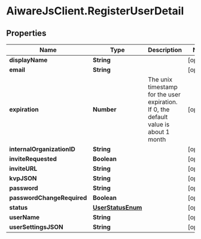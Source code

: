 # AiwareJsClient.RegisterUserDetail

## Properties

Name | Type | Description | Notes
------------ | ------------- | ------------- | -------------
**displayName** | **String** |  | [optional] 
**email** | **String** |  | [optional] 
**expiration** | **Number** | The unix timestamp for the user expiration. If 0, the default value is about 1 month | [optional] 
**internalOrganizationID** | **String** |  | [optional] 
**inviteRequested** | **Boolean** |  | [optional] 
**inviteURL** | **String** |  | [optional] 
**kvpJSON** | **String** |  | [optional] 
**password** | **String** |  | [optional] 
**passwordChangeRequired** | **Boolean** |  | [optional] 
**status** | [**UserStatusEnum**](UserStatusEnum.md) |  | [optional] 
**userName** | **String** |  | [optional] 
**userSettingsJSON** | **String** |  | [optional] 


